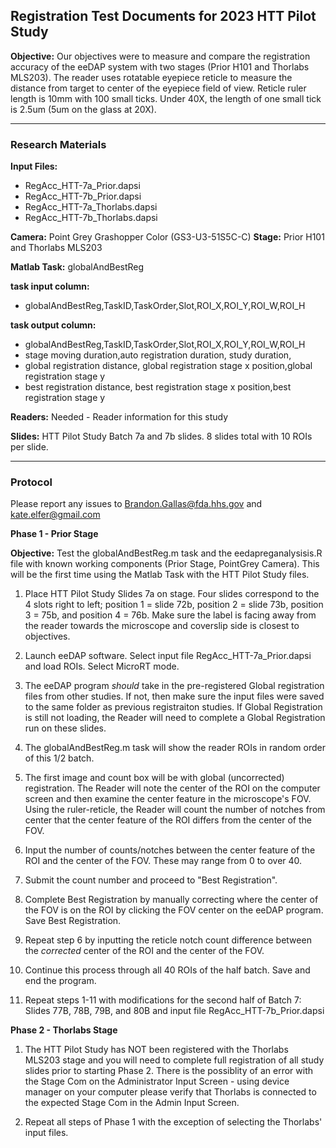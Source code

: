 ## Registration Test Documents for 2023 HTT Pilot Study 
**Objective:**  Our objectives were to measure and compare the registration accuracy of the eeDAP system with two stages (Prior H101 and Thorlabs MLS203). The reader uses rotatable eyepiece reticle to measure the distance from target to center of the eyepiece field of view. Reticle ruler length is 10mm with 100 small ticks. Under 40X, the length of one small tick is 2.5um (5um on the glass at 20X).

-----

### Research Materials

**Input Files:** 
 * RegAcc_HTT-7a_Prior.dapsi
 * RegAcc_HTT-7b_Prior.dapsi
 * RegAcc_HTT-7a_Thorlabs.dapsi
 * RegAcc_HTT-7b_Thorlabs.dapsi
   
**Camera:** Point Grey Grashopper Color (GS3-U3-51S5C-C)
**Stage:** Prior H101 and Thorlabs MLS203

**Matlab Task:** globalAndBestReg

**task input column:**
 * globalAndBestReg,TaskID,TaskOrder,Slot,ROI_X,ROI_Y,ROI_W,ROI_H

**task output column:** 
 * globalAndBestReg,TaskID,TaskOrder,Slot,ROI_X,ROI_Y,ROI_W,ROI_H
 * stage moving duration,auto registration duration, study duration,
 * global registration distance, global registration stage x position,global registration stage y
 * best registration distance, best registration stage x position,best registration stage y

**Readers:** Needed - Reader information for this study

**Slides:** HTT Pilot Study Batch 7a and 7b slides. 8 slides total with 10 ROIs per slide.

-----

### Protocol  

Please report any issues to Brandon.Gallas@fda.hhs.gov and kate.elfer@gmail.com

**Phase 1 - Prior Stage**

**Objective:** Test the globalAndBestReg.m task and the eedapreganalysisis.R file with known working components (Prior Stage, PointGrey Camera). This will be the first time using the Matlab Task with the HTT Pilot Study files.

1. Place HTT Pilot Study Slides 7a on stage. Four slides correspond to the 4 slots right to left; position 1 = slide 72b, position 2 = slide 73b, position 3 = 75b, and position 4 = 76b. Make sure the label is facing away from the reader towards the microscope and coverslip side is closest to objectives.

2. Launch eeDAP software. Select input file RegAcc_HTT-7a_Prior.dapsi and load ROIs. Select MicroRT mode.

3. The eeDAP program *should* take in the pre-registered Global registration files from other studies. If not, then make sure the input files were saved to the same folder as previous registraiton studies. If Global Registration is still not loading, the Reader will need to complete a Global Registration run on these slides.

4. The globalAndBestReg.m task will show the reader ROIs in random order of this 1/2 batch.
   
5. The first image and count box will be with global (uncorrected) registration. The Reader will note the center of the ROI on the computer screen and then examine the center feature in the microscope's FOV. Using the ruler-reticle, the Reader will count the number of notches from center that the center feature of the ROI differs from the center of the FOV.

6. Input the number of counts/notches between the center feature of the ROI and the center of the FOV. These may range from 0 to over 40.

7. Submit the count number and proceed to "Best Registration".

8. Complete Best Registration by manually correcting where the center of the FOV is on the ROI by clicking the FOV center on the eeDAP program. Save Best Registration.

9. Repeat step 6 by inputting the reticle notch count difference between the *corrected* center of the ROI and the center of the FOV.

10. Continue this process through all 40 ROIs of the half batch. Save and end the program.

11. Repeat steps 1-11 with modifications for the second half of Batch 7: Slides 77B, 78B, 79B, and 80B and input file RegAcc_HTT-7b_Prior.dapsi 


**Phase 2 - Thorlabs Stage**

1. The HTT Pilot Study has NOT been registered with the Thorlabs MLS203 stage and you will need to complete full registration of all study slides prior to starting Phase 2. There is the possiblity of an error with the Stage Com on the Administrator Input Screen - using device manager on your computer please verify that Thorlabs is connected to the expected Stage Com in the Admin Input Screen.

2. Repeat all steps of Phase 1 with the exception of selecting the Thorlabs' input files.


   
